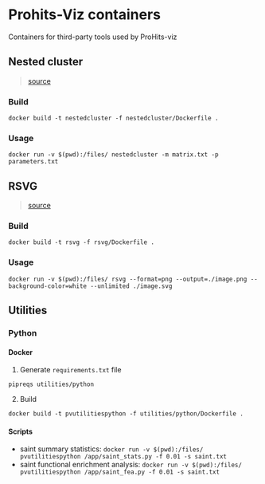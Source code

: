 # Prohits-Viz containers
Containers for third-party tools used by ProHits-viz

## Nested cluster
> [source](https://sourceforge.net/projects/nestedcluster/)

### Build
```
docker build -t nestedcluster -f nestedcluster/Dockerfile .
```

### Usage
```
docker run -v $(pwd):/files/ nestedcluster -m matrix.txt -p parameters.txt
```

## RSVG
> [source](https://gitlab.gnome.org/GNOME/librsvg)

### Build
```
docker build -t rsvg -f rsvg/Dockerfile .
```

### Usage
```
docker run -v $(pwd):/files/ rsvg --format=png --output=./image.png --background-color=white --unlimited ./image.svg
```

## Utilities

### Python

#### Docker

1. Generate `requirements.txt` file
```
pipreqs utilities/python
```

2. Build
```
docker build -t pvutilitiespython -f utilities/python/Dockerfile .
```

#### Scripts

* saint summary statistics: `docker run -v $(pwd):/files/ pvutilitiespython /app/saint_stats.py -f 0.01 -s saint.txt`
* saint functional enrichment analysis: `docker run -v $(pwd):/files/ pvutilitiespython /app/saint_fea.py -f 0.01 -s saint.txt`
